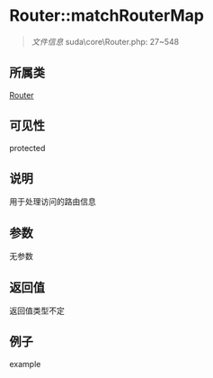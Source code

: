 # Router::matchRouterMap

> *文件信息* suda\core\Router.php: 27~548
## 所属类 

[Router](../Router.md)

## 可见性

  protected  
## 说明

用于处理访问的路由信息

## 参数

无参数

## 返回值
返回值类型不定

## 例子

example